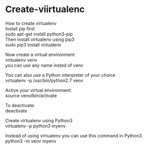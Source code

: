 # Create-viirtualenc

How to create virtualenv                           
Install pip first                         
sudo apt-get install python3-pip                                        
Then install virtualenv using pip3                                
sudo pip3 install virtualenv 

Now create a virtual environment                                                 
virtualenv venv                                                     
you can use any name insted of venv                                                                

You can also use a Python interpreter of your choice                                     
virtualenv -p /usr/bin/python2.7 venv                                   

Active your virtual environment:                                               
source venv/bin/activate                                                    
                                                          

To deactivate:                                                                   
deactivate                                                     
 
Create virtualenv using Python3                                                                     
virtualenv -p python3 myenv                                                                       

Instead of using virtualenv you can use this command in Python3                                                   
python3 -m venv myenv                                                                   
  
